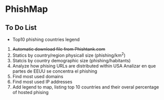 # PhishMap
## To Do List
* Top10 phishing countries legend
1. ~~Automatic download file from Phishtank.com~~
2. Statics by country/region physicall size (phishing/km<sup>2</sup>)
3. Statcis by country demographic size (phishing/habitants)
4. Analyze how phising URLs are distributed within USA
Analizar en que partes de EEUU se concentra el phishing
5. Find most used domains
6. Find most used IP addresses
7. Add legend to map, listing top 10 countries and their overal percentage of hosted phising
